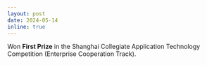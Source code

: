 ```yaml
---
layout: post
date: 2024-05-14
inline: true
---
```


Won **First Prize** in the Shanghai Collegiate Application Technology Competition (Enterprise Cooperation Track).